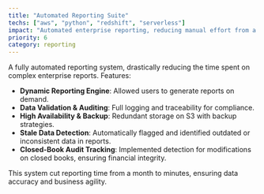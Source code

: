 ```yaml
---
title: "Automated Reporting Suite"
techs: ["aws", "python", "redshift", "serverless"]
impact: "Automated enterprise reporting, reducing manual effort from a month to real-time insights."
priority: 6
category: reporting
---
```


A fully automated reporting system, drastically reducing the time spent on complex enterprise reports. Features:

- **Dynamic Reporting Engine**: Allowed users to generate reports on demand.
- **Data Validation & Auditing**: Full logging and traceability for compliance.
- **High Availability & Backup**: Redundant storage on S3 with backup strategies.
- **Stale Data Detection**: Automatically flagged and identified outdated or inconsistent data in reports.
- **Closed-Book Audit Tracking**: Implemented detection for modifications on closed books, ensuring financial integrity.

This system cut reporting time from a month to minutes, ensuring data accuracy and business agility.
